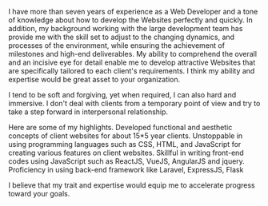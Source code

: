 
I have more than seven years of experience as a Web Developer and a tone of knowledge about how to develop the Websites perfectly and quickly.
In addition, my background working with the large development team has provide me with the skill set to adjust to the changing dynamics, and processes of the environment, while ensuring the achievement of milestones and high-end deliverables.
My ability to comprehend the overall and an incisive eye for detail enable me to develop attractive Websites that are specifically tailored to each client's requirements.
I think my ability and expertise would be great asset to your organization.

I tend to be soft and forgiving, yet when required, I can also hard and immersive.
I don't deal with clients from a temporary point of view and try to take a step forward in interpersonal relationship.

Here are some of my highlights.
	Developed functional and aesthetic concepts of client websites for about 15*5 year clients.
	Unstoppable in using programming languages such as CSS, HTML, and JavaScript for creating various features on client websites.
	Skillful in writing front-end codes using JavaScript such as ReactJS, VueJS, AngularJS and jquery.
       Proficiency in using back-end framework like Laravel, ExpressJS, Flask

I believe that my trait and expertise would equip me to accelerate progress toward your goals.


